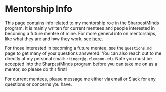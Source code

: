 # Mentorship Info

This page contains info related to my mentorship role in the SharpestMinds program. It is mainly written for current mentees and people interested in becoming a future mentee of mine. For more general info on mentorships, like what they are and how they work, see [here](https://www.sharpestminds.com/).

For those interested in becoming a future mentee, see the `questions.md` page to get many of your questions answered. You can also reach out to me directly at my personal email: `rkinger@g.clemson.edu`. Note you must be accepted into the SharpestMinds program before you can take me on as a mentor, so please do this first!

For current mentees, please message me either via email or Slack for any questions or concerns you have.

